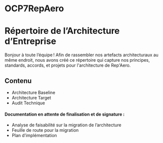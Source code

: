 # OCP7RepAero

# **Répertoire de l’Architecture d’Entreprise**


Bonjour à toute l’équipe ! Afin de rassembler nos artefacts architecturaux au même endroit, nous avons créé ce répertoire qui capture nos principes, standards, accords, et projets pour l'architecture de Rep'Aero.


## **Contenu**

  - Architecture Baseline
  - Architecture Target
  - Audit Technique

#### **Documentation en attente de finalisation et de signature :**

  - Analyse de faisabilité sur la migration de l’architecture
  - Feuille de route pour la migration 
  - Plan d’implémentation
